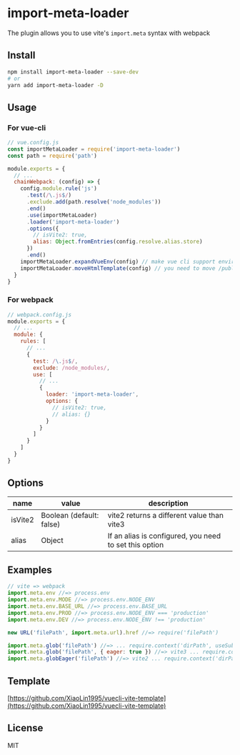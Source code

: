# import-meta-loader

The plugin allows you to use vite's `import.meta` syntax with webpack

## Install

```bash
npm install import-meta-loader --save-dev
# or
yarn add import-meta-loader -D
```

## Usage

### For vue-cli
```js
// vue.config.js
const importMetaLoader = require('import-meta-loader')
const path = require('path')

module.exports = {
  // ...
  chainWebpack: (config) => {
    config.module.rule('js')
      .test(/\.js$/)
      .exclude.add(path.resolve('node_modules'))
      .end()
      .use(importMetaLoader)
      .loader('import-meta-loader')
      .options({
        // isVite2: true,
        alias: Object.fromEntries(config.resolve.alias.store)
      })
      .end()
    importMetaLoader.expandVueEnv(config) // make vue cli support environment variables that start width "VITE_APP_" 
    importMetaLoader.moveHtmlTemplate(config) // you need to move /public/index.html to /index.html, /index.html will be the entry
  }
}
```

### For webpack
```js
// webpack.config.js
module.exports = {
  // ...
  module: {
    rules: [
      // ...
      {
        test: /\.js$/,
        exclude: /node_modules/,
        use: [
          // ...
          {
            loader: 'import-meta-loader',
            options: {
              // isVite2: true,
              // alias: {}
            }
          }
        ]
      }
    ]
  }
}
```
## Options

| name    | value                    | description                                            |
| ------- | ------------------------ | ------------------------------------------------------ |
| isVite2 | Boolean (default: false) | vite2 returns a different value than vite3             |
| alias   | Object                   | If an alias is configured, you need to set this option |

## Examples

```js
// vite => webpack
import.meta.env //=> process.env
import.meta.env.MODE //=> process.env.NODE_ENV
import.meta.env.BASE_URL //=> process.env.BASE_URL
import.meta.env.PROD //=> process.env.NODE_ENV === 'production'
import.meta.env.DEV //=> process.env.NODE_ENV !== 'production'

new URL('filePath', import.meta.url).href //=> require('filePath')

import.meta.glob('filePath') //=> ... require.context('dirPath', useSubdirectories: boolean, RegExp, 'lazy') ...
import.meta.glob('filePath', { eager: true }) //=> vite3 ... require.context('dirPath', useSubdirectories: boolean, RegExp, 'sync') ...
import.meta.globEager('filePath') //=> vite2 ... require.context('dirPath', useSubdirectories: boolean, RegExp, 'sync') ...
```

## Template

[https://github.com/XiaoLin1995/vuecli-vite-template](https://github.com/XiaoLin1995/vuecli-vite-template)




## License

MIT
